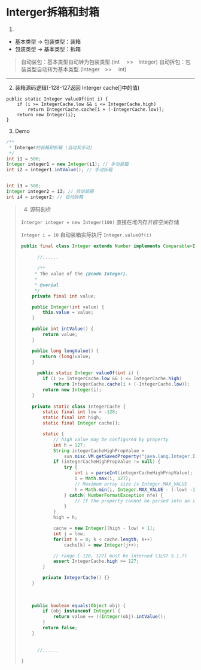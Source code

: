 # Interger拆箱和封箱

1. 
* 基本类型 -> 包装类型：装箱
* 包装类型 -> 基本类型：拆箱

> 自动装包：基本类型自动转为包装类型.(int　       >>　Integer)
> 自动拆包：包装类型自动转为基本类型.(Integer　>>　       int)

---

2. 装箱源码逻辑(-128-127返回 Interger cache[]中的值)

```
public static Integer valueOf(int i) {
    if (i >= IntegerCache.low && i <= IntegerCache.high)
        return IntegerCache.cache[i + (-IntegerCache.low)];
    return new Integer(i);
}
```
3. Demo
```java
/**
 * Interger的装箱和拆箱 (自动和手动)
 */
int i1 = 500;
Integer integer1 = new Integer(i1); // 手动装箱      
int i2 = integer1.intValue(); // 手动拆箱


int i3 = 500;
Integer integer2 = i3; // 自动装箱
int i4 = integer2; // 自动拆箱 
```

> 4. 源码剖析
>
> `Interger integer = new Integer(100)` 直接在堆内存开辟空间存储
>
> `Integer i = 10` 自动装箱实际执行 `Integer.valueOf(i)`
>
> ```java
> public final class Integer extends Number implements Comparable<Integer> {
>     
>   	//......
>   	
> 		/**
>      * The value of the {@code Integer}.
>      *
>      * @serial
>      */
>     private final int value;
> 
>     public Integer(int value) {
>         this.value = value;
>     }
> 
>     public int intValue() {
>         return value;
>     }
> 
>     public long longValue() {
>        return (long)value;
>     }
> 		
>   	public static Integer valueOf(int i) {
>         if (i >= IntegerCache.low && i <= IntegerCache.high)
>             return IntegerCache.cache[i + (-IntegerCache.low)];
>         return new Integer(i);
>     }
>   
>     private static class IntegerCache {
>         static final int low = -128;
>         static final int high;
>         static final Integer cache[];
> 
>         static {
>             // high value may be configured by property
>             int h = 127;
>             String integerCacheHighPropValue =
>                 sun.misc.VM.getSavedProperty("java.lang.Integer.IntegerCache.high");
>             if (integerCacheHighPropValue != null) {
>                 try {
>                     int i = parseInt(integerCacheHighPropValue);
>                     i = Math.max(i, 127);
>                     // Maximum array size is Integer.MAX_VALUE
>                     h = Math.min(i, Integer.MAX_VALUE - (-low) -1);
>                 } catch( NumberFormatException nfe) {
>                     // If the property cannot be parsed into an int, ignore it.
>                 }
>             }
>             high = h;
> 
>             cache = new Integer[(high - low) + 1];
>             int j = low;
>             for(int k = 0; k < cache.length; k++)
>                 cache[k] = new Integer(j++);
> 
>             // range [-128, 127] must be interned (JLS7 5.1.7)
>             assert IntegerCache.high >= 127;
>         }
> 
>         private IntegerCache() {}
>     }
>   
>   
>   
>     public boolean equals(Object obj) {
>         if (obj instanceof Integer) {
>             return value == ((Integer)obj).intValue();
>         }
>         return false;
>     }
>   
>   
>   	//......
>   
> }
> ```
>
> 

